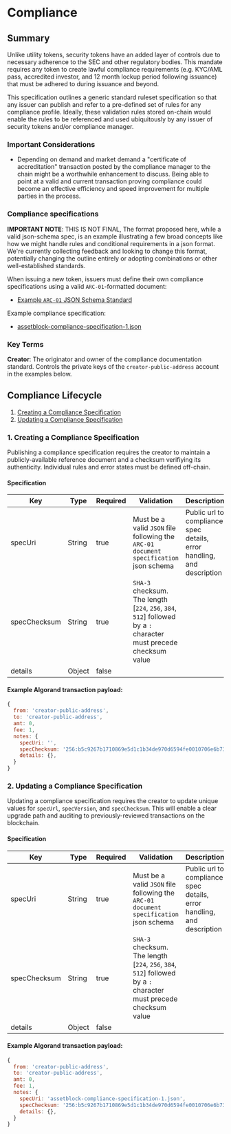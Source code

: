 
# Compliance

## Summary

Unlike utility tokens, security tokens have an added layer of controls due to necessary adherence to the SEC and other regulatory bodies. This mandate requires any token to create lawful compliance requirements (e.g. KYC/AML pass, accredited investor, and 12 month lockup period following issuance) that must be adhered to during issuance and beyond.

This specification outlines a generic standard ruleset specification so that any issuer can publish and refer to a pre-defined set of rules for any compliance profile. Ideally, these validation rules stored on-chain would enable the rules to be referenced and used ubiquitously by any issuer of security tokens and/or compliance manager.

### Important Considerations

* Depending on demand and market demand a "certificate of accreditation" transaction posted by the compliance manager to the chain might be a worthwhile enhancement to discuss. Being able to point at a valid and current transaction proving compliance could become an effective efficiency and speed improvement for multiple parties in the process.

### Compliance specifications

**IMPORTANT NOTE**: THIS IS NOT FINAL, The format proposed here, while a valid json-schema spec, is an example illustrating a few broad concepts like how we might handle rules and conditional requirements in a json format. We're currently collecting feedback and looking to change this format, potentially changing the outline entirely or adopting combinations or other well-established standards.

When issuing a new token, issuers must define their own compliance specifications using a valid `ARC-01`-formatted document:

* [Example `ARC-01` JSON Schema Standard](./schema.json)

Example compliance specification:

* [assetblock-compliance-specification-1.json](./compliance-example.json)

### Key Terms

**Creator**: The originator and owner of the compliance documentation standard. Controls the private keys of the `creator-public-address` account in the examples below.

## Compliance Lifecycle

1. [Creating a Compliance Specification](#creating-a-compliance-specification)
1. [Updating a Compliance Specification](#updating-a-compliance-specification)


### 1. Creating a Compliance Specification

Publishing a compliance specification requires the creator to maintain a publicly-available reference document and a checksum verifiying its authenticity. Individual rules and error states must be defined off-chain.

#### Specification
|Key|Type|Required|Validation|Description|
|----|----|----|----|----|
|specUri|String|true|Must be a valid `JSON` file following the `ARC-01 document specification` json schema |Public url to compliance spec details, error handling, and description |
|specChecksum|String|true|`SHA-3` checksum. The length [`224`, `256`, `384`, `512`] followed by a `:` character must precede checksum value|||details|Object|true|||
|details|Object|false|||


#### Example Algorand transaction payload:
```js
{
  from: 'creator-public-address',
  to: 'creator-public-address',
  amt: 0,
  fee: 1,
  notes: {
    specUri: '',
    specChecksum: '256:b5c9267b1710869e5d1c1b34de970d6594fe0010706e6b7366c42d7151728a50',
    details: {},
  }
}
```


### 2. Updating a Compliance Specification

Updating a compliance specification requires the creator to update unique values for `specUrl`, `specVersion`, and `specChecksum`. This will enable a clear upgrade path and auditing to previously-reviewed transactions on the blockchain.

#### Specification
|Key|Type|Required|Validation|Description|
|----|----|----|----|----|
|specUri|String|true|Must be a valid `JSON` file following the `ARC-01 document specification` json schema |Public url to compliance spec details, error handling, and description |
|specChecksum|String|true|`SHA-3` checksum. The length [`224`, `256`, `384`, `512`] followed by a `:` character must precede checksum value||
|details|Object|false|||

#### Example Algorand transaction payload:
```js
{
  from: 'creator-public-address',
  to: 'creator-public-address',
  amt: 0,
  fee: 1,
  notes: {
    specUri: 'assetblock-compliance-specification-1.json',
    specChecksum: '256:b5c9267b1710869e5d1c1b34de970d6594fe0010706e6b7366c42d7151728a50',
    details: {},
  }
}
```
